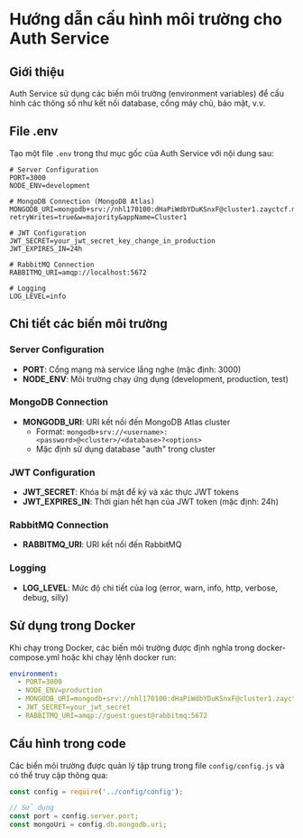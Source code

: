 # Hướng dẫn cấu hình môi trường cho Auth Service

## Giới thiệu
Auth Service sử dụng các biến môi trường (environment variables) để cấu hình các thông số như kết nối database, cổng máy chủ, bảo mật, v.v.

## File .env
Tạo một file `.env` trong thư mục gốc của Auth Service với nội dung sau:

```
# Server Configuration
PORT=3000
NODE_ENV=development

# MongoDB Connection (MongoDB Atlas)
MONGODB_URI=mongodb+srv://nhl170100:dHaPiWdbYDuKSnxF@cluster1.zayctcf.mongodb.net/auth?retryWrites=true&w=majority&appName=Cluster1

# JWT Configuration
JWT_SECRET=your_jwt_secret_key_change_in_production
JWT_EXPIRES_IN=24h

# RabbitMQ Connection
RABBITMQ_URI=amqp://localhost:5672

# Logging
LOG_LEVEL=info
```

## Chi tiết các biến môi trường

### Server Configuration
- **PORT**: Cổng mạng mà service lắng nghe (mặc định: 3000)
- **NODE_ENV**: Môi trường chạy ứng dụng (development, production, test)

### MongoDB Connection
- **MONGODB_URI**: URI kết nối đến MongoDB Atlas cluster
  - Format: `mongodb+srv://<username>:<password>@<cluster>/<database>?<options>`
  - Mặc định sử dụng database "auth" trong cluster

### JWT Configuration
- **JWT_SECRET**: Khóa bí mật để ký và xác thực JWT tokens
- **JWT_EXPIRES_IN**: Thời gian hết hạn của JWT token (mặc định: 24h)

### RabbitMQ Connection
- **RABBITMQ_URI**: URI kết nối đến RabbitMQ

### Logging
- **LOG_LEVEL**: Mức độ chi tiết của log (error, warn, info, http, verbose, debug, silly)

## Sử dụng trong Docker

Khi chạy trong Docker, các biến môi trường được định nghĩa trong docker-compose.yml hoặc khi chạy lệnh docker run:

```yaml
environment:
  - PORT=3000
  - NODE_ENV=production
  - MONGODB_URI=mongodb+srv://nhl170100:dHaPiWdbYDuKSnxF@cluster1.zayctcf.mongodb.net/auth?retryWrites=true&w=majority&appName=Cluster1
  - JWT_SECRET=your_jwt_secret
  - RABBITMQ_URI=amqp://guest:guest@rabbitmq:5672
```

## Cấu hình trong code

Các biến môi trường được quản lý tập trung trong file `config/config.js` và có thể truy cập thông qua:

```javascript
const config = require('../config/config');

// Sử dụng
const port = config.server.port;
const mongoUri = config.db.mongodb.uri;
``` 